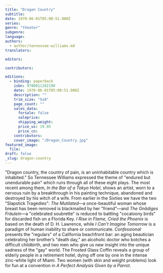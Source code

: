```yaml
---
title: "Dragon Country"
subtitle:
date: 1970-06-01T05:00:51.000Z
series:
genre: "theater"
subgenre:
language:
authors:
  - author/tennessee-williams.md
translators:

editors:

contributors:

editions:
  - binding: paperback
    isbn: 9780811202190
    date: 1970-06-01T05:00:51.000Z
    description: ""
    trim_size: "5x8"
    page_count: ""
    sales_data:
      forsale: false
      saleprice:
      shipping_weight:
      price_us: 19.95
      price_cn:
    contributors:
    cover_image: "/Dragon_Country.jpg"
featured_image:
  file:
draft: false
_slug: dragon-country
---
```


"Dragon country, the country of pain, is an uninhabitable country which is inhabited." So Tennessee Williams expressed the theme of "endured but unendurable pain" which runs through all of these eight plays. The most recent among them, _In the Bar of a Tokyo Hotel_, shows an artist, worn to a nervous ruin by a breakthrough in his painting technique, abandoned and destroyed by his witch of a wife. From earlier in the Sixties we have the two "Slapstick Tragedies": _The Mutilated_––a once-beautiful woman whose breast has been removed is blackmailed by her "friend"––and _The_ _Gnädiges Fräulein_––a "celebrated soubrette" is reduced to battling "cocaloony birds" for discarded fish on a Florida Key. _I Rise in Flame, Cried the Phoenix_ is based on the death of D. H. Lawrence, while _I Can’t Imagine Tomorrow_ is a paradigm of human inability to share or communicate. _Confessional_ presents the "regulars" of a California beachfront bar: an aging beautician celebrating her brother’s "death day," an alcoholic doctor who botches a difficult childbirth, and two men who give us new insight into the unique sadness of the "gay" world. The Frosted Glass Coffin reveals a group of elderly people in a retirement hotel, dying off one by one in the intense zinc-white light of Miami. Two women (with skin and weight problems) look for fun at a convention in _A Perfect Analysis Given by a Parrot_.

